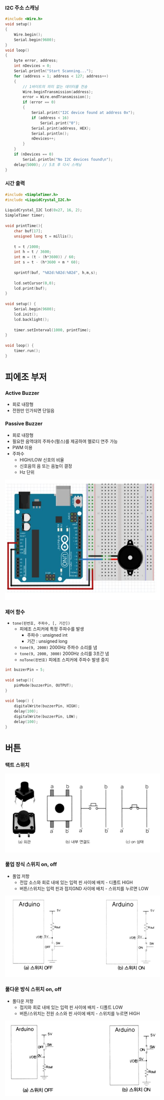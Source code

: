 ###  I2C 주소 스캐닝

```c++
#include <Wire.h>
void setup()
{
    Wire.begin();
    Serial.begin(9600);
}
void loop()
{
    byte error, address;
    int nDevices = 0;
    Serial.println("Start Scanning...");
    for (address = 1; address < 127; address++)
    {
        // 1바이트의 의미 없는 데이터를 전송
        Wire.beginTransmission(address);
        error = Wire.endTransmission();
        if (error == 0)
        {
            Serial.print("I2C device found at address 0x");
            if (address < 16)
                Serial.print("0");
            Serial.print(address, HEX);
            Serial.println();
            nDevices++;
        }
    }
    if (nDevices == 0)
        Serial.println("No I2C devices found\n");
    delay(5000); // 5초 후 다시 스캐닝
}
```



### 시간 출력

```c++
#include <SimpleTimer.h>
#include <LiquidCrystal_I2C.h>

LiquidCrystal_I2C lcd(0x27, 16, 2);
SimpleTimer timer;

void printTime(){
    char buf[17];
    unsigned long t = millis();
    
    t = t /1000;
    int h = t / 3600;
    int m = (t - (h*3600)) / 60;
    int s = t - (h*3600 + m * 60);

    sprintf(buf, "%02d:%02d:%02d", h,m,s);

    lcd.setCursor(0,0);
    lcd.print(buf);
}

void setup() {
    Serial.begin(9600);
    lcd.init();
    lcd.backlight();

    timer.setInterval(1000, printTime);
}

void loop() {
    timer.run();
}
```





# 피에조 부저

### Active Buzzer

- 회로 내장형
- 전원만 인가되면 단일음



### Passive Buzzer

- 회로 내장형
- 필요한 음역대의 주파수(펄스)를 제공하여 멜로디 연주 가능
- PWM 이용
- 주파수
  - HIGH/LOW 신호의 비율
  - 신호음의 음 또는 음높이 결정
  - Hz 단위



![](https://github.com/bongwon-suh/TIL/blob/master/img/0914_1.jpg?raw=true)

### 제어 함수

- `tone(핀번호, 주파수, [, 기간])`
  - 피에조 스피커에 특정 주파수를 발생
    - 주파수 : unsigned int
    - 기간 : unsigned long
  - `tone(9, 2000)` 2000Hz 주파수 소리를 냄
  - `tone(9, 2000, 3000)` 2000Hz 소리를 3초간 냄
  - `noTone(핀번호)` 피에조 스피커에 주파수 발생 중지

```c++
int buzzerPin = 5;

void setup(){
    pinMode(buzzerPin, OUTPUT);
}

void loop() {
    digitalWrite(buzzerPin, HIGH);
    delay(100);
    digitalWrite(buzzerPin, LOW);
    delay(100);
}
```





# 버튼

### 택트 스위치

![](https://github.com/bongwon-suh/TIL/blob/master/img/0914_2.jpg?raw=true)

### 풀업 장식 스위치 on, off

- 풀업 저항
  - 전압 소스와 회로 내에 있는 입력 핀 사이에 배치 - 디폴트 HIGH
  - 버튼/스위치는 입력 핀과 접지GND 사이에 배치 - 스위치를 누르면 LOW

![](https://github.com/bongwon-suh/TIL/blob/master/img/0914_3.jpg?raw=true)

### 풀다운 방식 스위치 on, off

- 풀다운 저항
  - 접지와 회로 내에 있는 입력 핀 사이에 배치 - 디폴트 LOW
  - 버튼/스위치는 전원 소스와 핀 사이에 배치 - 스위치를 누르면 HIGH

![](https://github.com/bongwon-suh/TIL/blob/master/img/0914_4.jpg?raw=true)